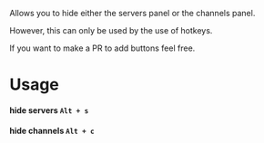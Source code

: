 Allows you to hide either the servers panel or the channels panel.

However, this can only be used by the use of hotkeys. 

If you want to make a PR to add buttons feel free.

# Usage
#### hide servers `Alt + s`

#### hide channels `Alt + c`